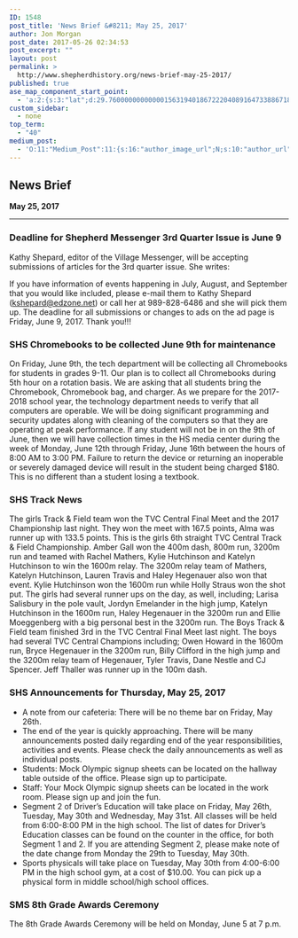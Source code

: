 ```yaml
---
ID: 1548
post_title: 'News Brief &#8211; May 25, 2017'
author: Jon Morgan
post_date: 2017-05-26 02:34:53
post_excerpt: ""
layout: post
permalink: >
  http://www.shepherdhistory.org/news-brief-may-25-2017/
published: true
ase_map_component_start_point:
  - 'a:2:{s:3:"lat";d:29.760000000000001563194018672220408916473388671875;s:3:"lng";d:-95.3799999999999954525264911353588104248046875;}'
custom_sidebar:
  - none
top_term:
  - "40"
medium_post:
  - 'O:11:"Medium_Post":11:{s:16:"author_image_url";N;s:10:"author_url";N;s:11:"byline_name";N;s:12:"byline_email";N;s:10:"cross_link";s:2:"no";s:2:"id";N;s:21:"follower_notification";s:3:"yes";s:7:"license";s:19:"all-rights-reserved";s:14:"publication_id";s:12:"881fb60cdbf3";s:6:"status";s:4:"none";s:3:"url";N;}'
---
```

<h2>News Brief</h2>
<strong>May 25, 2017</strong>

<hr />

<h3>Deadline for Shepherd Messenger 3rd Quarter Issue is June 9</h3>
Kathy Shepard, editor of the Village Messenger, will be accepting submissions of articles for the 3rd quarter issue. She writes:

If you have information of events happening in July, August, and September that you would like included, please e-mail them to Kathy Shepard (<a href="mailto:kshepard@edzone.net">kshepard@edzone.net</a>) or call her at 989-828-6486 and she will pick them up.
The deadline for all submissions or changes to ads on the ad page is
Friday, June 9, 2017. Thank you!!!
<h3>SHS Chromebooks to be collected June 9th for maintenance</h3>
On Friday, June 9th, the tech department will be collecting all Chromebooks for students in grades 9-11. Our plan is to collect all Chromebooks during 5th hour on a rotation basis. We are asking that all students bring the Chromebook, Chromebook bag, and charger.
As we prepare for the 2017-2018 school year, the technology department needs to verify that all computers are operable. We will be doing significant programming and security updates along with cleaning of the computers so that they are operating at peak performance.
If any student will not be in on the 9th of June, then we will have collection times in the HS media center during the week of Monday, June 12th through Friday, June 16th between the hours of 8:00 AM to 3:00 PM.
Failure to return the device or returning an inoperable or severely damaged device will result in the student being charged $180. This is no different than a student losing a textbook.
<h3>SHS Track News</h3>
The girls Track &amp; Field team won the TVC Central Final Meet and the 2017 Championship last night. They won the meet with 167.5 points, Alma was runner up with 133.5 points. This is the girls 6th straight TVC Central Track &amp; Field
Championship. Amber Gall won the 400m dash, 800m run, 3200m run and teamed with Rachel Mathers, Kylie Hutchinson
and Katelyn Hutchinson to win the 1600m relay. The 3200m relay team of Mathers, Katelyn Hutchinson, Lauren Travis and Haley Hegenauer also won that event. Kylie Hutchinson won the 1600m run while Holly Straus won the shot put. The girls had several runner ups on the day, as well, including; Larisa Salisbury in the pole vault, Jordyn Emelander in the
high jump, Katelyn Hutchinson in the 1600m run, Haley Hegenauer in the 3200m run and Ellie Moeggenberg with a big personal best in the 3200m run.
The Boys Track &amp; Field team finished 3rd in the TVC Central Final Meet last night. The boys had several TVC Central Champions including; Owen Howard in the 1600m run, Bryce Hegenauer in the 3200m run, Billy Clifford in the high jump and the 3200m relay team of Hegenauer, Tyler Travis, Dane Nestle and CJ Spencer. Jeff Thaller was runner up in the 100m dash.
<h3>SHS Announcements for Thursday, May 25, 2017</h3>
<ul>
 	<li>A note from our cafeteria: There will be no theme bar on Friday, May 26th.</li>
 	<li>The end of the year is quickly approaching. There will be many announcements posted daily regarding end of the year responsibilities, activities and events. Please check the daily announcements as well as individual posts.</li>
 	<li>Students: Mock Olympic signup sheets can be located on the hallway table outside of the office. Please sign up to participate.</li>
 	<li>Staff: Your Mock Olympic signup sheets can be located in the work room. Please sign up and join the fun.</li>
 	<li>Segment 2 of Driver’s Education will take place on Friday, May 26th, Tuesday, May 30th and Wednesday, May 31st. All classes will be held from 6:00-8:00 PM in the high school. The list of dates for Driver’s Education classes can be found on the counter in the office, for both Segment 1 and 2. If you are attending Segment 2, please make note of the date change from Monday the 29th to Tuesday, May 30th.</li>
 	<li>Sports physicals will take place on Tuesday, May 30th from 4:00-6:00 PM in the high school gym, at a cost of $10.00. You can pick up a physical form in middle school/high school offices.</li>
</ul>
<h3>SMS 8th Grade Awards Ceremony</h3>
The 8th Grade Awards Ceremony will be held on Monday, June 5 at 7 p.m.